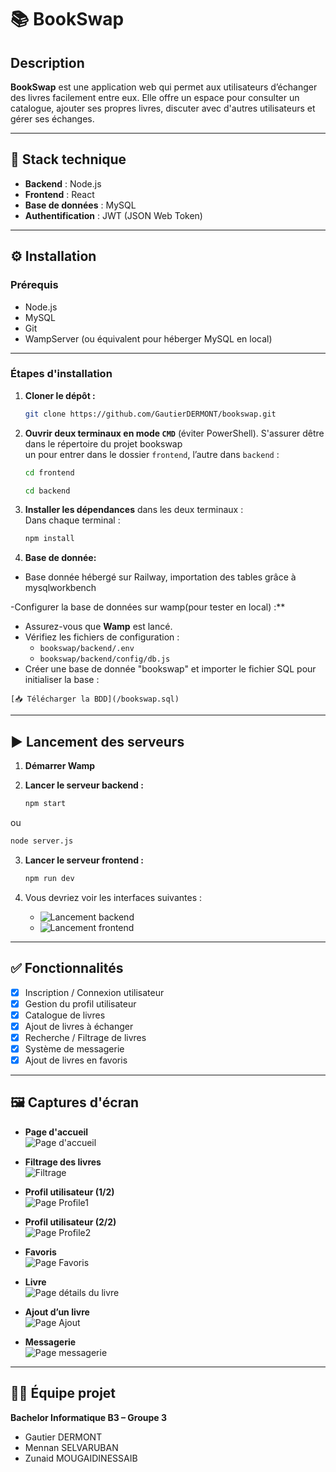 # 📚 BookSwap

## Description  
**BookSwap** est une application web qui permet aux utilisateurs d’échanger des livres facilement entre eux. Elle offre un espace pour consulter un catalogue, ajouter ses propres livres, discuter avec d'autres utilisateurs et gérer ses échanges.

---

## 🚀 Stack technique

- **Backend** : Node.js  
- **Frontend** : React  
- **Base de données** : MySQL  
- **Authentification** : JWT (JSON Web Token)

---

## ⚙️ Installation

### Prérequis

- Node.js  
- MySQL  
- Git  
- WampServer (ou équivalent pour héberger MySQL en local)

---

### Étapes d'installation

1. **Cloner le dépôt :**

   ```bash
   git clone https://github.com/GautierDERMONT/bookswap.git
   ```

2. **Ouvrir deux terminaux en mode `CMD`** (éviter PowerShell).
   S'assurer dêtre dans le répertoire du projet bookswap  
   un pour entrer dans le dossier `frontend`, l’autre dans `backend` :

   ```bash
   cd frontend
   ```

   ```bash
   cd backend
   ```

3. **Installer les dépendances** dans les deux terminaux :  
   Dans chaque terminal :

   ```bash
   npm install
   ```

4. **Base de donnée:**

 - Base donnée hébergé sur Railway, importation des tables grâce à mysqlworkbench



 -Configurer la base de données sur wamp(pour tester en local) :**

   - Assurez-vous que **Wamp** est lancé.
   - Vérifiez les fichiers de configuration :
     - `bookswap/backend/.env`
     - `bookswap/backend/config/db.js`
   - Créer une base de donnée "bookswap" et importer le fichier SQL pour initialiser la   base :

    [📥 Télécharger la BDD](/bookswap.sql)

---

## ▶️ Lancement des serveurs

1. **Démarrer Wamp**

2. **Lancer le serveur backend :**

   ```bash
   npm start
   ```
 ou 
   ```bash
   node server.js
   ```

3. **Lancer le serveur frontend :**

   ```bash
   npm run dev
   ```

4. Vous devriez voir les interfaces suivantes :  
   - ![Lancement backend](/screenshots/start_backend.png)  
   - ![Lancement frontend](/screenshots/start_frontend.png)

---

## ✅ Fonctionnalités

- [x] Inscription / Connexion utilisateur  
- [x] Gestion du profil utilisateur  
- [x] Catalogue de livres  
- [x] Ajout de livres à échanger  
- [x] Recherche / Filtrage de livres  
- [x] Système de messagerie  
- [x] Ajout de livres en favoris  

---

## 🖼️ Captures d'écran

- **Page d'accueil**  
  ![Page d'accueil](/screenshots/home.png)

- **Filtrage des livres**  
  ![Filtrage](/screenshots/filters.png)

- **Profil utilisateur (1/2)**  
  ![Page Profile1](/screenshots/Profile1.png)

- **Profil utilisateur (2/2)**  
  ![Page Profile2](/screenshots/Profile2.png)

- **Favoris**  
![Page Favoris](/screenshots/favorites.png)

- **Livre**  
![Page détails du livre](/screenshots/bookdetails.png)

- **Ajout d’un livre**  
  ![Page Ajout](/screenshots/addbook.png)



- **Messagerie**  
  ![Page messagerie](/screenshots/messagerie.png)

---

## 👨‍💻 Équipe projet

**Bachelor Informatique B3 – Groupe 3**

- Gautier DERMONT  
- Mennan SELVARUBAN  
- Zunaid MOUGAIDINESSAIB
